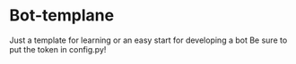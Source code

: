 # Bot-templane
Just a template for learning or an easy start for developing a bot
Be sure to put the token in config.py!
